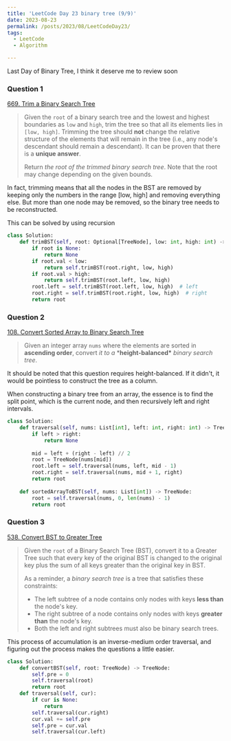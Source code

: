 ```yaml
---
title: 'LeetCode Day 23 binary tree (9/9)'
date: 2023-08-23
permalink: /posts/2023/08/LeetCodeDay23/
tags:
  - LeetCode
  - Algorithm

---
```


Last Day of Binary Tree, I think it deserve me to review soon

### Question 1

[669. Trim a Binary Search Tree](https://leetcode.com/problems/trim-a-binary-search-tree/)

> Given the `root` of a binary search tree and the lowest and highest boundaries as `low` and `high`, trim the tree so that all its elements lies in `[low, high]`. Trimming the tree should **not** change the relative structure of the elements that will remain in the tree (i.e., any node's descendant should remain a descendant). It can be proven that there is a **unique answer**.
>
> Return *the root of the trimmed binary search tree*. Note that the root may change depending on the given bounds.

In fact, trimming means that all the nodes in the BST are removed by keeping only the numbers in the range [low, high] and removing everything else. But more than one node may be removed, so the binary tree needs to be reconstructed.

This can be solved by using recursion

```python
class Solution:
    def trimBST(self, root: Optional[TreeNode], low: int, high: int) -> Optional[TreeNode]:
        if root is None:
            return None
        if root.val < low:
            return self.trimBST(root.right, low, high)
        if root.val > high:
            return self.trimBST(root.left, low, high)
        root.left = self.trimBST(root.left, low, high)  # left 
        root.right = self.trimBST(root.right, low, high)  # right 
        return root
```

### Question 2

[108. Convert Sorted Array to Binary Search Tree](https://leetcode.com/problems/convert-sorted-array-to-binary-search-tree/)

> Given an integer array `nums` where the elements are sorted in **ascending order**, convert *it to a* ***height-balanced\*** *binary search tree*.

It should be noted that this question requires height-balanced. If it didn't, it would be pointless to construct the tree as a column.

When constructing a binary tree from an array, the essence is to find the split point, which is the current node, and then recursively left and right intervals.

```python
class Solution:
    def traversal(self, nums: List[int], left: int, right: int) -> TreeNode:
        if left > right:
            return None
        
        mid = left + (right - left) // 2
        root = TreeNode(nums[mid])
        root.left = self.traversal(nums, left, mid - 1)
        root.right = self.traversal(nums, mid + 1, right)
        return root
    
    def sortedArrayToBST(self, nums: List[int]) -> TreeNode:
        root = self.traversal(nums, 0, len(nums) - 1)
        return root
```

### Question 3

[538. Convert BST to Greater Tree](https://leetcode.com/problems/convert-bst-to-greater-tree/)

> Given the `root` of a Binary Search Tree (BST), convert it to a Greater Tree such that every key of the original BST is changed to the original key plus the sum of all keys greater than the original key in BST.
>
> As a reminder, a *binary search tree* is a tree that satisfies these constraints:
>
> - The left subtree of a node contains only nodes with keys **less than** the node's key.
> - The right subtree of a node contains only nodes with keys **greater than** the node's key.
> - Both the left and right subtrees must also be binary search trees.

This process of accumulation is an inverse-medium order traversal, and figuring out the process makes the questions a little easier.

```python
class Solution:
    def convertBST(self, root: TreeNode) -> TreeNode:
        self.pre = 0  
        self.traversal(root)
        return root
    def traversal(self, cur):
        if cur is None:
            return        
        self.traversal(cur.right)
        cur.val += self.pre
        self.pre = cur.val
        self.traversal(cur.left)
```


